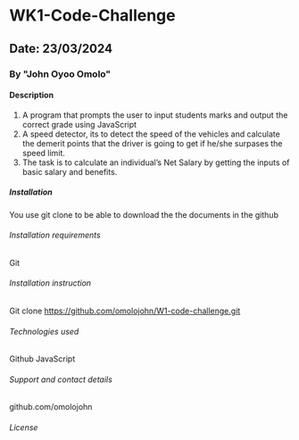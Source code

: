 # WK1-Code-Challenge

## Date: 23/03/2024

### By "John Oyoo Omolo"

#### Description
1. A program that prompts the user to input students marks and output the correct grade using JavaScript
2. A speed detector, its to detect the speed of the vehicles and calculate the demerit points that the driver is going to get if he/she surpases the speed limit.
3. The task is to calculate an individual’s Net Salary by getting the inputs of basic salary and benefits.

##### Installation
You use git clone to be able to download the the documents in the github

###### Installation requirements
Git

###### Installation instruction
Git clone https://github.com/omolojohn/W1-code-challenge.git

###### Technologies used
Github
JavaScript

###### Support and contact details 
github.com/omolojohn
###### License
